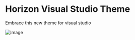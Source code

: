 # Horizon Visual Studio Theme

Embrace this new theme for visual studio

![image](https://github.com/Denellyne/Horizon/assets/56112881/a2969ce1-611c-4e06-b0fe-38d3cf295b98)

